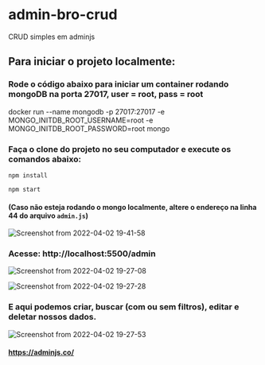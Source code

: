 # admin-bro-crud
CRUD simples em adminjs

## Para iniciar o projeto localmente:

### Rode o código abaixo para iniciar um container rodando mongoDB na porta 27017, user = root, pass = root

  docker run --name mongodb -p 27017:27017 -e MONGO_INITDB_ROOT_USERNAME=root -e MONGO_INITDB_ROOT_PASSWORD=root mongo

### Faça o clone do projeto no seu computador e execute os comandos abaixo:

    npm install

    npm start
    
#### (Caso não esteja rodando o mongo localmente, altere o endereço na linha 44 do arquivo `admin.js`)

![Screenshot from 2022-04-02 19-41-58](https://user-images.githubusercontent.com/83842945/161403810-b559737a-ba7e-4ace-9fe4-eda796100df2.png)

### Acesse: http://localhost:5500/admin

![Screenshot from 2022-04-02 19-27-08](https://user-images.githubusercontent.com/83842945/161403449-f0e24a1b-8a9f-4655-a553-f6785edf0d7d.png)

![Screenshot from 2022-04-02 19-27-28](https://user-images.githubusercontent.com/83842945/161403543-29470f92-535a-4bef-bbd5-3897dc45d241.png)

### E aqui podemos criar, buscar (com ou sem filtros), editar e deletar nossos dados.

![Screenshot from 2022-04-02 19-27-53](https://user-images.githubusercontent.com/83842945/161403864-b47b46b1-b94c-4de3-bc9d-d134e46aaf4f.png)

#### https://adminjs.co/
